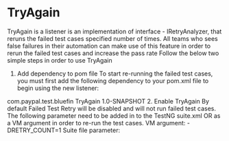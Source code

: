 TryAgain
========
TryAgain is a listener is an implementation of interface - IRetryAnalyzer, that reruns the failed test cases specified number of times.
All teams who sees false failures in their automation can make use of this feature in order to rerun the failed test cases and increase the pass rate
Follow the below two simple steps in order to use TryAgain
1. Add dependency to pom file
To start re-running the failed test cases, you must first add the following dependency to your pom.xml file to begin using the new listener:
 <dependency>
 <groupId>com.paypal.test.bluefin</groupId>
 <artifactId>TryAgain</artifactId>
 <version>1.0-SNAPSHOT</version>
 </dependency>
2. Enable TryAgain 
By default Failed Test Retry will be disabled and will not run failed test cases. 
The following parameter need to be added in to the TestNG suite.xml OR as a VM argument in order to re-run the test cases.
VM argument: -DRETRY_COUNT=1
Suite file parameter: <parameter name="retrycount" value="1"></parameter>
